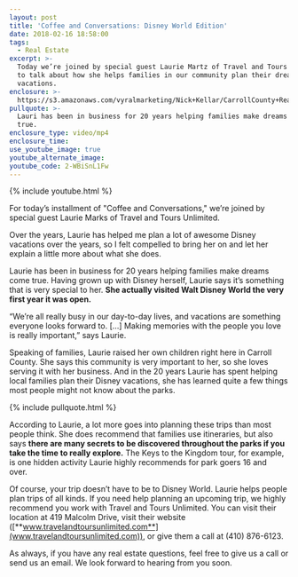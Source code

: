 ```yaml
---
layout: post
title: 'Coffee and Conversations: Disney World Edition'
date: 2018-02-16 18:58:00
tags:
  - Real Estate
excerpt: >-
  Today we’re joined by special guest Laurie Martz of Travel and Tours Unlimited
  to talk about how she helps families in our community plan their dream
  vacations.
enclosure: >-
  https://s3.amazonaws.com/vyralmarketing/Nick+Kellar/CarrollCounty+Real+Estate+Disney+Coffee+and+Convo.mp4
pullquote: >-
  Lauri has been in business for 20 years helping families make dreams come
  true.
enclosure_type: video/mp4
enclosure_time:
use_youtube_image: true
youtube_alternate_image:
youtube_code: 2-WBiSnL1Fw
---
```


{% include youtube.html %}

For today’s installment of "Coffee and Conversations," we’re joined by special guest Laurie Marks of Travel and Tours Unlimited.&nbsp;

Over the years, Laurie has helped me plan a lot of awesome Disney vacations over the years, so I felt compelled to bring her on and let her explain a little more about what she does.&nbsp;

Laurie has been in business for 20 years helping families make dreams come true. Having grown up with Disney herself, Laurie says it’s something that is very special to her. **She actually visited Walt Disney World the very first year it was open.&nbsp;**

“We’re all really busy in our day-to-day lives, and vacations are something everyone looks forward to. […] Making memories with the people you love is really important,” says Laurie.

Speaking of families, Laurie raised her own children right here in Carroll County. She says this community is very important to her, so she loves serving it with her business. And in the 20 years Laurie has spent helping local families plan their Disney vacations, she has learned quite a few things most people might not know about the parks.&nbsp;

{% include pullquote.html %}

According to Laurie, a lot more goes into planning these trips than most people think. She does recommend that families use itineraries, but also says **there are many secrets to be discovered throughout the parks if you take the time to really explore.** The Keys to the Kingdom tour, for example, is one hidden activity Laurie highly recommends for park goers 16 and over.&nbsp;

Of course, your trip doesn’t have to be to Disney World. Laurie helps people plan trips of all kinds. If you need help planning an upcoming trip, we highly recommend you work with Travel and Tours Unlimited. You can visit their location at 419 Malcolm Drive, visit their website ([**www.travelandtoursunlimited.com**](www.travelandtoursunlimited.com)), or give them a call at (410) 876-6123.&nbsp;

As always, if you have any real estate questions, feel free to give us a call or send us an email. We look forward to hearing from you soon.